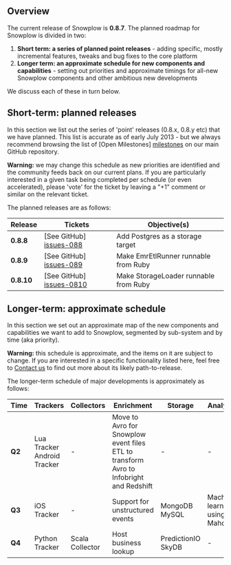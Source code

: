## Overview

The current release of Snowplow is **0.8.7**. The planned roadmap for Snowplow is divided in two:

1. **Short term: a series of planned point releases** - adding specific, mostly incremental features, tweaks and bug fixes to the core platform
2. **Longer term: an approximate schedule for new components and capabilities** - setting out priorities and approximate timings for all-new Snowplow components and other ambitious new developments

We discuss each of these in turn below.

## Short-term: planned releases

In this section we list out the series of 'point' releases (0.8.x, 0.8.y etc) that we have planned. This list is accurate as of early July 2013 - but we always recommend browsing the list of [Open Milestones] [milestones] on our main GitHub repository.

**Warning:** we may change this schedule as new priorities are identified and the community feeds back on our current plans. If you are particularly interested in a given task being completed per schedule (or even accelerated), please 'vote' for the ticket by leaving a "+1" comment or similar on the relevant ticket.

The planned releases are as follows:

| Release   | Tickets                   | Objective(s)                                                                                           |
|-----------|---------------------------|--------------------------------------------------------------------------------------------------------|
| **0.8.8** | [See GitHub] [issues-088] | Add Postgres as a storage target                          |
| **0.8.9** | [See GitHub] [issues-089] | Make EmrEtlRunner runnable from Ruby                           |
| **0.8.10** | [See GitHub] [issues-0810] | Make StorageLoader runnable from Ruby                         |

## Longer-term: approximate schedule

In this section we set out an approximate map of the new components and capabilities we want to add to Snowplow, segmented by sub-system and by time (aka priority).

**Warning:** this schedule is approximate, and the items on it are subject to change. If you are interested in a specific functionality listed here, feel free to [Contact us](Talk-to-us) to find out more about its likely path-to-release.

The longer-term schedule of major developments is approximately as follows:

| Time   | Trackers        | Collectors | Enrichment                                           | Storage              | Analytics |
|--------|-----------------|------------|------------------------------------------------------|----------------------|-----------|
| **Q2** | Lua Tracker<br>Android Tracker | -          | Move to Avro for Snowplow event files<br>ETL to transform Avro to Infobright and Redshift | -        | -         | 
| **Q3** | iOS Tracker     | -          | Support for unstructured events             | MongoDB<br>MySQL        | Machine-learning using Mahout         |
| **Q4** | Python Tracker  | Scala Collector | Host business lookup                                 | PredictionIO<br>SkyDB      | - | 

[milestones]: https://github.com/snowplow/snowplow/issues/milestones

[issues-088]: https://github.com/snowplow/snowplow/issues?milestone=23&state=open
[issues-089]: https://github.com/snowplow/snowplow/issues?milestone=25&state=open
[issues-0810]: https://github.com/snowplow/snowplow/issues?milestone=26&state=open

[scalding]: https://github.com/twitter/scalding
[redshift]: http://aws.amazon.com/redshift/
